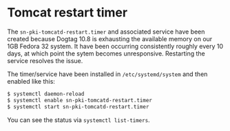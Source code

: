 # Tomcat restart timer

The `sn-pki-tomcatd-restart.timer` and associated service have been created because Dogtag 10.8 is
exhausting the available memory on our 1GB Fedora 32 system. It have been occurring consistently
roughly every 10 days, at which point the sytem becomes unresponsive. Restarting the service 
resolves the issue.

The timer/service have been installed in `/etc/systemd/system` and then enabled like this:

```sh
$ systemctl daemon-reload
$ systemctl enable sn-pki-tomcatd-restart.timer
$ systemctl start sn-pki-tomcatd-restart.timer
```

You can see the status via `systemctl list-timers`.
